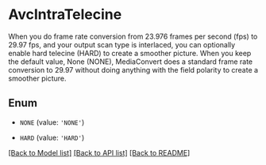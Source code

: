 # AvcIntraTelecine

When you do frame rate conversion from 23.976 frames per second (fps) to 29.97 fps, and your output scan type is interlaced, you can optionally enable hard telecine (HARD) to create a smoother picture. When you keep the default value, None (NONE), MediaConvert does a standard frame rate conversion to 29.97 without doing anything with the field polarity to create a smoother picture.

## Enum

* `NONE` (value: `'NONE'`)

* `HARD` (value: `'HARD'`)

[[Back to Model list]](../README.md#documentation-for-models) [[Back to API list]](../README.md#documentation-for-api-endpoints) [[Back to README]](../README.md)


